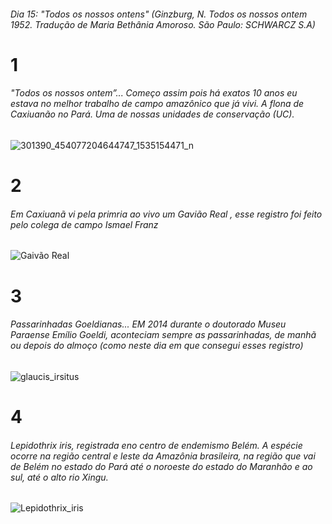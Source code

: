 ###### Dia 15: "Todos os nossos ontens" (Ginzburg, N. Todos os nossos ontem 1952. Tradução de Maria Bethânia Amoroso. São Paulo: SCHWARCZ S.A)


# 1 
###### "Todos os nossos ontem”... Começo assim pois há exatos 10 anos eu estava no melhor trabalho de campo amazônico que já vivi. A flona de Caxiuanão no Pará. Uma de nossas unidades de conservação (UC). 

![301390_454077204644747_1535154471_n](https://user-images.githubusercontent.com/11633554/90300525-3203c500-de71-11ea-8a17-2ed8b9fb4892.jpg)

# 2
###### Em Caxiuanã vi pela primria ao vivo um Gavião Real , esse registro foi feito pelo colega de campo Ismael Franz

![Gaivão Real](https://user-images.githubusercontent.com/11633554/93622081-e33ad500-f9b2-11ea-8f4e-dbffdb9270f9.jpg)


# 3
###### Passarinhadas Goeldianas... EM 2014 durante o doutorado Museu Paraense Emílio Goeldi, aconteciam sempre as passarinhadas, de manhã ou depois do almoço (como neste dia em que consegui esses registro) 

![glaucis_irsitus](https://user-images.githubusercontent.com/11633554/93618523-c5b73c80-f9ad-11ea-9691-f93756a00ade.jpg)

# 4
###### *Lepidothrix iris*, registrada eno centro de endemismo Belém. A espécie ocorre na região central e leste da Amazônia brasileira, na região que vai de Belém no estado do Pará até o noroeste do estado do Maranhão e ao sul, até o alto rio Xingu.

![Lepidothrix_iris](https://user-images.githubusercontent.com/11633554/93621273-b20dd500-f9b1-11ea-86ea-668066b780f0.jpg)


